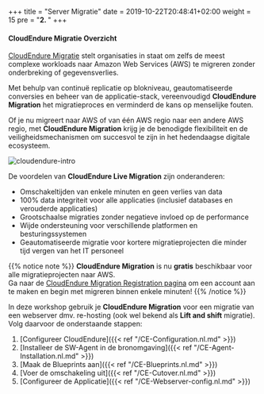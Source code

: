 +++
title = "Server Migratie"
date = 2019-10-22T20:48:41+02:00
weight = 15
pre = "<b>2. </b>"
+++

#### CloudEndure Migratie Overzicht

<a href="https://aws.amazon.com/cloudendure-migration/" target="_blank">CloudEndure Migratie</a> stelt organisaties in staat om zelfs de meest complexe workloads naar Amazon Web Services (AWS) te migreren zonder onderbreking of gegevensverlies.


Met behulp van continuë replicatie op blokniveau, geautomatiseerde conversies en beheer van de applicatie-stack, vereenvoudigd **CloudEndure Migration** het migratieproces en verminderd de kans op menselijke fouten.

Of je nu migreert naar AWS of van één AWS regio naar een andere AWS regio, met **CloudEndure Migration** krijg je de benodigde flexibiliteit en de veiligheidsmechanismen om succesvol te zijn in het hedendaagse digitale ecosysteem.

![cloudendure-intro](/ce/ce-home.png)

De voordelen van **CloudEndure Live Migration** zijn onderanderen:

- Omschakeltijden van enkele minuten en geen verlies van data
- 100% data integriteit voor alle applicaties (inclusief databases en verouderde applicaties)
- Grootschaalse migraties zonder negatieve invloed op de performance
- Wijde ondersteuning voor verschillende platformen en besturingssystemen
- Geautomatiseerde migratie voor kortere migratieprojecten die minder tijd vergen van het IT personeel 

{{% notice note %}}
**CloudEndure Migration** is nu **gratis** beschikbaar voor alle migratieprojecten naar AWS.  
Ga naar de <a href="https://console.cloudendure.com/#/register/register">CloudEndure Migration Registration pagina</a> om een account aan te maken en begin met migreren binnen enkele minuten!
{{% /notice %}}  

In deze workshop gebruik je **CloudEndure Migration** voor een migratie van een webserver dmv. re-hosting (ook wel bekend als **Lift and shift** migratie). Volg daarvoor de onderstaande stappen:

1. [Configureer CloudEndure]({{< ref "/CE-Configuration.nl.md" >}})  
2. [Installeer de SW-Agent in de bronomgaving]({{< ref "/CE-Agent-Installation.nl.md" >}})  
3. [Maak de Blueprints aan]({{< ref "/CE-Blueprints.nl.md" >}})  
4. [Voer de omschakeling uit]({{< ref "/CE-Cutover.nl.md" >}})  
5. [Configureer de Applicatie]({{< ref "/CE-Webserver-config.nl.md" >}})  
